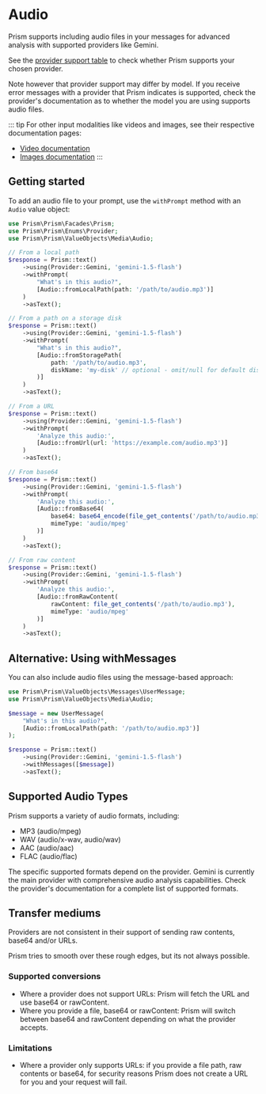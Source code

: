 # Audio

Prism supports including audio files in your messages for advanced analysis with supported providers like Gemini.

See the [provider support table](/getting-started/introduction.html#provider-support) to check whether Prism supports your chosen provider.

Note however that provider support may differ by model. If you receive error messages with a provider that Prism indicates is supported, check the provider's documentation as to whether the model you are using supports audio files.

::: tip
For other input modalities like videos and images, see their respective documentation pages:
- [Video documentation](/input-modalities/video.html)
- [Images documentation](/input-modalities/images.html)
:::

## Getting started

To add an audio file to your prompt, use the `withPrompt` method with an `Audio` value object:

```php
use Prism\Prism\Facades\Prism;
use Prism\Prism\Enums\Provider;
use Prism\Prism\ValueObjects\Media\Audio;

// From a local path
$response = Prism::text()
    ->using(Provider::Gemini, 'gemini-1.5-flash')
    ->withPrompt(
        "What's in this audio?",
        [Audio::fromLocalPath(path: '/path/to/audio.mp3')]
    )
    ->asText();

// From a path on a storage disk
$response = Prism::text()
    ->using(Provider::Gemini, 'gemini-1.5-flash')
    ->withPrompt(
        "What's in this audio?",
        [Audio::fromStoragePath(
            path: '/path/to/audio.mp3',
            diskName: 'my-disk' // optional - omit/null for default disk
        )]
    )
    ->asText();

// From a URL
$response = Prism::text()
    ->using(Provider::Gemini, 'gemini-1.5-flash')
    ->withPrompt(
        'Analyze this audio:',
        [Audio::fromUrl(url: 'https://example.com/audio.mp3')]
    )
    ->asText();

// From base64
$response = Prism::text()
    ->using(Provider::Gemini, 'gemini-1.5-flash')
    ->withPrompt(
        'Analyze this audio:',
        [Audio::fromBase64(
            base64: base64_encode(file_get_contents('/path/to/audio.mp3')),
            mimeType: 'audio/mpeg'
        )]
    )
    ->asText();

// From raw content
$response = Prism::text()
    ->using(Provider::Gemini, 'gemini-1.5-flash')
    ->withPrompt(
        'Analyze this audio:',
        [Audio::fromRawContent(
            rawContent: file_get_contents('/path/to/audio.mp3'),
            mimeType: 'audio/mpeg'
        )]
    )
    ->asText();
```

## Alternative: Using withMessages

You can also include audio files using the message-based approach:

```php
use Prism\Prism\ValueObjects\Messages\UserMessage;
use Prism\Prism\ValueObjects\Media\Audio;

$message = new UserMessage(
    "What's in this audio?",
    [Audio::fromLocalPath(path: '/path/to/audio.mp3')]
);

$response = Prism::text()
    ->using(Provider::Gemini, 'gemini-1.5-flash')
    ->withMessages([$message])
    ->asText();
```

## Supported Audio Types

Prism supports a variety of audio formats, including:

- MP3 (audio/mpeg)
- WAV (audio/x-wav, audio/wav)
- AAC (audio/aac)
- FLAC (audio/flac)

The specific supported formats depend on the provider. Gemini is currently the main provider with comprehensive audio analysis capabilities. Check the provider's documentation for a complete list of supported formats.

## Transfer mediums

Providers are not consistent in their support of sending raw contents, base64 and/or URLs.

Prism tries to smooth over these rough edges, but its not always possible.

### Supported conversions
- Where a provider does not support URLs: Prism will fetch the URL and use base64 or rawContent.
- Where you provide a file, base64 or rawContent: Prism will switch between base64 and rawContent depending on what the provider accepts.

### Limitations
- Where a provider only supports URLs: if you provide a file path, raw contents or base64, for security reasons Prism does not create a URL for you and your request will fail.
